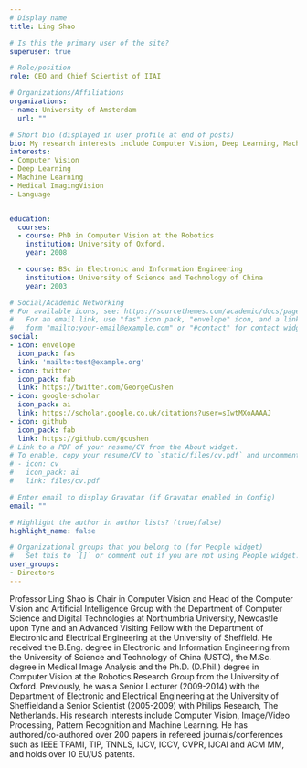 ```yaml
---
# Display name
title: Ling Shao

# Is this the primary user of the site?
superuser: true

# Role/position
role: CEO and Chief Scientist of IIAI

# Organizations/Affiliations
organizations:
- name: University of Amsterdam
  url: ""

# Short bio (displayed in user profile at end of posts)
bio: My research interests include Computer Vision, Deep Learning, Machine Learning, Medical Imaging Vision and Language.
interests:
- Computer Vision
- Deep Learning
- Machine Learning
- Medical ImagingVision
- Language


education:
  courses:
  - course: PhD in Computer Vision at the Robotics 
    institution: University of Oxford.
    year: 2008

  - course: BSc in Electronic and Information Engineering
    institution: University of Science and Technology of China
    year: 2003

# Social/Academic Networking
# For available icons, see: https://sourcethemes.com/academic/docs/page-builder/#icons
#   For an email link, use "fas" icon pack, "envelope" icon, and a link in the
#   form "mailto:your-email@example.com" or "#contact" for contact widget.
social:
- icon: envelope
  icon_pack: fas
  link: 'mailto:test@example.org'
- icon: twitter
  icon_pack: fab
  link: https://twitter.com/GeorgeCushen
- icon: google-scholar
  icon_pack: ai
  link: https://scholar.google.co.uk/citations?user=sIwtMXoAAAAJ
- icon: github
  icon_pack: fab
  link: https://github.com/gcushen
# Link to a PDF of your resume/CV from the About widget.
# To enable, copy your resume/CV to `static/files/cv.pdf` and uncomment the lines below.
# - icon: cv
#   icon_pack: ai
#   link: files/cv.pdf

# Enter email to display Gravatar (if Gravatar enabled in Config)
email: ""

# Highlight the author in author lists? (true/false)
highlight_name: false

# Organizational groups that you belong to (for People widget)
#   Set this to `[]` or comment out if you are not using People widget.
user_groups:
- Directors
---
```


Professor Ling Shao is Chair in Computer Vision and Head of the Computer Vision and Artificial Intelligence Group with the Department of Computer Science and Digital Technologies at Northumbria University, Newcastle upon Tyne and an Advanced Visiting Fellow with the Department of Electronic and Electrical Engineering at the University of Sheffield. He received the B.Eng. degree in Electronic and Information Engineering from the University of Science and Technology of China (USTC), the M.Sc. degree in Medical Image Analysis and the Ph.D. (D.Phil.) degree in Computer Vision at the Robotics Research Group from the University of Oxford. Previously, he was a Senior Lecturer (2009-2014) with the Department of Electronic and Electrical Engineering at the University of Sheffieldand a Senior Scientist (2005-2009) with Philips Research, The Netherlands. His research interests include Computer Vision, Image/Video Processing, Pattern Recognition and Machine Learning. He has authored/co-authored over 200 papers in refereed journals/conferences such as IEEE TPAMI, TIP, TNNLS, IJCV, ICCV, CVPR, IJCAI and ACM MM, and holds over 10 EU/US patents.
